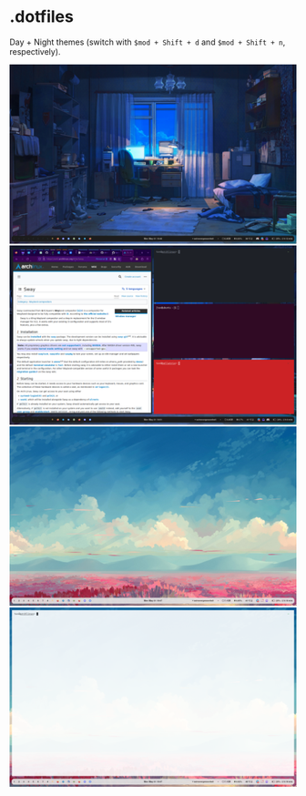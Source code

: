 # .dotfiles

Day + Night themes (switch with `$mod + Shift + d` and `$mod + Shift + n`, respectively).

![Picture 1](.config/assets/night-plain.png)
![Picture 2](.config/assets/night-all-terms.png)
![Picture 3](.config/assets/day-plain.png)
![Picture 4](.config/assets/day-term.png)
